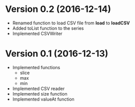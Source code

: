 # Version 0.2 (2016-12-14)

  * Renamed function to load CSV file from **load** to **loadCSV**
  * Added toList function to the series
  * Implemented CSVWriter
  

# Version 0.1 (2016-12-13)

  * Implemented functions
    * slice
    * max
    * min
  * Implemented CSV reader
  * Implemented size function
  * Implemented valueAt function
